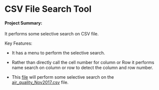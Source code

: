 # CSV File Search Tool

#### Project Summary:
It performs some selective search on CSV file.

Key Features: 
- It has a menu to perform the selective search.
- Rather than directly call the cell number for column or Row it performs name search on column or row to detect the column and row number.

- This [file](https://github.com/marufzaman/CSV-FIle-Search-Tool/blob/master/csv_file_search_tool_using_python.py) will perform some selective search on the [air_quality_Nov2017.csv](https://github.com/marufzaman/CSV-FIle-Search-Tool/blob/master/air_quality_Nov2017.csv) file.
